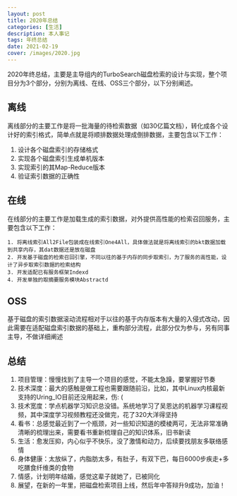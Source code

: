 ```yaml
---
layout: post
title: 2020年总结
categories: [生活]
description: 本人事记
tags: 年终总结
date: 2021-02-19
cover: /images/2020.jpg
---
```


2020年终总结，主要是主导组内的TurboSearch磁盘检索的设计与实现，整个项目分为3个部分，分别为离线、在线、OSS三个部分，以下分别阐述。

## 离线

离线部分的主要工作是将一批海量的待检索数据（如30亿篇文档），转化成各个设计好的索引格式，简单点就是将顺排数据处理成倒排数据，主要包含以下工作：

1. 设计各个磁盘索引的存储格式
2. 实现各个磁盘索引生成单机版本
3. 实现索引的其Map-Reduce版本
4. 验证索引数据的正确性

## 在线

在线部分的主要工作是加载生成的索引数据，对外提供高性能的检索召回服务，主要包含以下工作：

	1. 将离线索引All2File包装成在线索引One4All，具体做法就是将离线索引的bkt数据加载到共享内存，其dat数据还是放在磁盘
 	2. 开发基于磁盘的检索召回引擎，不同以往的基于内存的同步取索引，为了服务的高性能，设计了异步取索引数据的检索结构
 	3. 开发适配已有服务框架Indexd
 	4. 开发单独的取摘要服务模块Abstractd

## OSS

基于磁盘的索引数据滚动流程相对于以往的基于内存版本有大量的入侵式改动，因此需要在适配磁盘索引数据的基础上，重构部分流程，此部分仅为参与，另有同事主导，不做详细阐述



## 总结

1. 项目管理：慢慢找到了主导一个项目的感觉，不能太急躁，要掌握好节奏
2. 技术深度：最大的感触是做工程也需要跟随前沿，比如，其中Linux内核最新支持的Uring_IO目前还没用起来，伤: (
3. 技术宽度：学点机器学习知识总没错。系统地学习了吴恩达的机器学习课程视频，其中深度学习视频教程还没做完，花了320大洋得坚持
4. 看书：总感觉最近到了一个瓶颈，对一些知识知道的模棱两可，无法非常准确清晰的梳理出来，需要看书重新梳理自己的知识体系，旧书新读
5. 生活：愈发压抑，内心似乎不快乐，没了激情和动力，后续要找朋友多联络感情
6. 身体健康：太放纵了，内脂肪太多，有肚子，有双下巴，每日6000步疾走+多吃膳食纤维类的食物
7. 情感，计划明年结婚，感觉这辈子就她了，已被同化
8. 展望，在新的一年里，把磁盘检索项目上线，然后年中答辩升9成功，加油！
